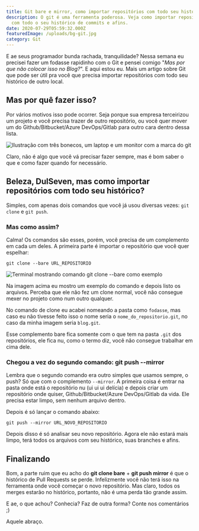 ```yaml
---
title: Git bare e mirror, como importar repositórios com todo seu histórico
description: O git é uma ferramenta poderosa. Veja como importar repositórios
  com todo o seu histórico de commits e afins.
date: 2020-07-29T05:59:32.000Z
featuredImage: /uploads/bg-git.jpg
category: Git
---
```


E ae seus programador bunda rachada, tranquilidade? Nessa semana eu precisei fazer um fodasse rapidinho com o Git e pensei comigo "_Mas por que não colocar isso no Blog?_". E aqui estou eu. Mais um artigo sobre Git que pode ser útil pra você que precisa importar repositórios com todo seu histórico de outro local.

## Mas por quê fazer isso?

Por vários motivos isso pode ocorrer. Seja porque sua empresa terceirizou um projeto e você precisa trazer de outro repositório, ou você quer mover um do Github/Bitbucket/Azure DevOps/Gitlab para outro cara dentro dessa lista.

![Ilustração com três bonecos, um laptop e um monitor com a marca do git](/uploads/ilustracao-git.webp)

Claro, não é algo que você vá precisar fazer sempre, mas é bom saber o que e como fazer quando for necessário.

## Beleza, DulSeven, mas como importar repositórios com todo seu histórico?

Simples, com apenas dois comandos que você já usou diversas vezes: `git clone` e `git push`.

### Mas como assim?

Calma! Os comandos são esses, porém, você precisa de um complemento em cada um deles. A primeira parte é importar o repositório que você quer espelhar:

```shell
git clone --bare URL_REPOSITORIO
```

![Terminal mostrando comando git clone --bare como exemplo](/uploads/tela-exemplo.png)

Na imagem acima eu mostro um exemplo do comando e depois listo os arquivos. Perceba que ele não fez um clone normal, você não consegue mexer no projeto como num outro qualquer.

No comando de clone eu acabei nomeando a pasta como `fodasse`, mas caso eu não tivesse feito isso o nome seria o `nome_do_repositorio.git`, no caso da minha imagem seria `blog.git`.

Esse complemento bare fica somente com o que tem na pasta `.git` dos repositórios, ele fica nu, como o termo diz, você não consegue trabalhar em cima dele.

### Chegou a vez do segundo comando: git push --mirror

Lembra que o segundo comando era outro simples que usamos sempre, o push? Só que com o complemento `--mirror`. A primeira coisa é entrar na pasta onde está o repositório nu (ui ui ui delícia) e depois criar um repositório onde quiser, Github/Bitbucket/Azure DevOps/Gitlab da vida. Ele precisa estar limpo, sem nenhum arquivo dentro.

Depois é só lançar o comando abaixo:

```shell
git push --mirror URL_NOVO_REPOSITORIO
```

Depois disso é só analisar seu novo repositório. Agora ele não estará mais limpo, terá todos os arquivos com seu histórico, suas branches e afins.

## Finalizando

Bom, a parte ruim que eu acho do **git clone bare** + **git push mirror** é que o histórico de Pull Requests se perde. Infelizmente você não terá isso na ferramenta onde você começar o novo repositório. Mas claro, todos os merges estarão no histórico, portanto, não é uma perda tão grande assim.

E ae, o que achou? Conhecia? Faz de outra forma? Conte nos comentários ;)

Aquele abraço.
